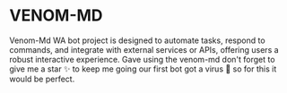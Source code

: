# VENOM-MD
Venom-Md WA bot project is designed to automate tasks, respond to commands, and integrate with external services or APIs, offering users a robust interactive experience. Gave using the venom-md don't forget to give me a star ✨ to keep me going our first bot got a virus 🦠 so for this it would be perfect. 
